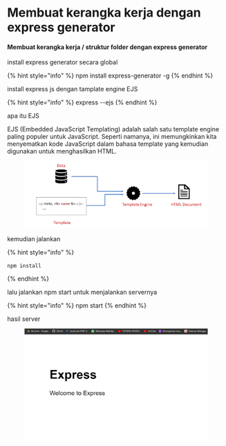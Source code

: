 # Membuat kerangka kerja  dengan express generator

#### Membuat kerangka kerja / struktur folder dengan express generator

install express generator secara global

{% hint style="info" %}
npm install express-generator -g
{% endhint %}

install express js dengan tamplate engine EJS

{% hint style="info" %}
express --ejs
{% endhint %}

apa itu EJS

EJS (Embedded JavaScript Templating) adalah salah satu template engine paling populer untuk JavaScript. Seperti namanya, ini memungkinkan kita menyematkan kode JavaScript dalam bahasa template yang kemudian digunakan untuk menghasilkan HTML.

<figure><img src="../.gitbook/assets/image (2) (2).png" alt=""><figcaption></figcaption></figure>

kemudian jalankan&#x20;

{% hint style="info" %}
```
npm install
```
{% endhint %}

lalu jalankan npm start untuk menjalankan servernya

{% hint style="info" %}
npm start&#x20;
{% endhint %}

hasil server

<figure><img src="../.gitbook/assets/image.png" alt=""><figcaption></figcaption></figure>
